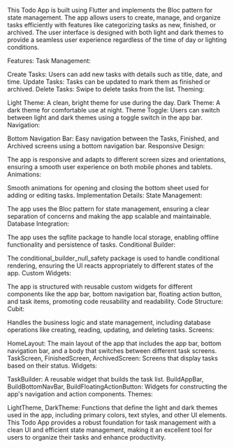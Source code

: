 This Todo App is built using Flutter and implements the Bloc pattern for state management. The app allows users to create, manage, and organize tasks efficiently with features like categorizing tasks as new, finished, or archived. The user interface is designed with both light and dark themes to provide a seamless user experience regardless of the time of day or lighting conditions.

Features:
Task Management:

Create Tasks: Users can add new tasks with details such as title, date, and time.
Update Tasks: Tasks can be updated to mark them as finished or archived.
Delete Tasks: Swipe to delete tasks from the list.
Theming:

Light Theme: A clean, bright theme for use during the day.
Dark Theme: A dark theme for comfortable use at night.
Theme Toggle: Users can switch between light and dark themes using a toggle switch in the app bar.
Navigation:

Bottom Navigation Bar: Easy navigation between the Tasks, Finished, and Archived screens using a bottom navigation bar.
Responsive Design:

The app is responsive and adapts to different screen sizes and orientations, ensuring a smooth user experience on both mobile phones and tablets.
Animations:

Smooth animations for opening and closing the bottom sheet used for adding or editing tasks.
Implementation Details:
State Management:

The app uses the Bloc pattern for state management, ensuring a clear separation of concerns and making the app scalable and maintainable.
Database Integration:

The app uses the sqflite package to handle local storage, enabling offline functionality and persistence of tasks.
Conditional Builder:

The conditional_builder_null_safety package is used to handle conditional rendering, ensuring the UI reacts appropriately to different states of the app.
Custom Widgets:

The app is structured with reusable custom widgets for different components like the app bar, bottom navigation bar, floating action button, and task items, promoting code reusability and readability.
Code Structure:
Cubit:

Handles the business logic and state management, including database operations like creating, reading, updating, and deleting tasks.
Screens:

HomeLayout: The main layout of the app that includes the app bar, bottom navigation bar, and a body that switches between different task screens.
TaskScreen, FinishedScreen, ArchivedScreen: Screens that display tasks based on their status.
Widgets:

TaskBuilder: A reusable widget that builds the task list.
BuildAppBar, BuildBottomNavBar, BuildFloatingActionButton: Widgets for constructing the app's navigation and action components.
Themes:

LightTheme, DarkTheme: Functions that define the light and dark themes used in the app, including primary colors, text styles, and other UI elements.
This Todo App provides a robust foundation for task management with a clean UI and efficient state management, making it an excellent tool for users to organize their tasks and enhance productivity.
